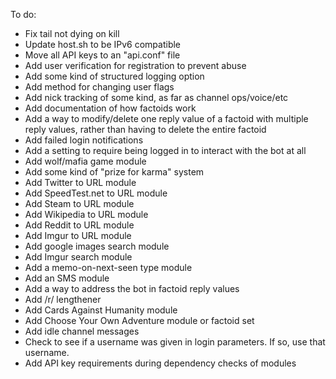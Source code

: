 To do:
* Fix tail not dying on kill
* Update host.sh to be IPv6 compatible
* Move all API keys to an "api.conf" file
* Add user verification for registration to prevent abuse
* Add some kind of structured logging option
* Add method for changing user flags
* Add nick tracking of some kind, as far as channel ops/voice/etc
* Add documentation of how factoids work
* Add a way to modify/delete one reply value of a factoid with multiple reply values, rather than having to delete the entire factoid
* Add failed login notifications
* Add a setting to require being logged in to interact with the bot at all
* Add wolf/mafia game module
* Add some kind of "prize for karma" system
* Add Twitter to URL module
* Add SpeedTest.net to URL module
* Add Steam to URL module
* Add Wikipedia to URL module
* Add Reddit to URL module
* Add Imgur to URL module
* Add google images search module
* Add Imgur search module
* Add a memo-on-next-seen type module
* Add an SMS module
* Add a way to address the bot in factoid reply values
* Add /r/ lengthener
* Add Cards Against Humanity module
* Add Choose Your Own Adventure module or factoid set
* Add idle channel messages
* Check to see if a username was given in login parameters. If so, use that username.
* Add API key requirements during dependency checks of modules
